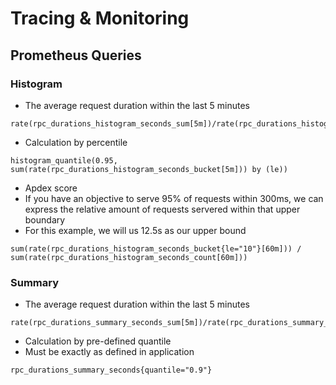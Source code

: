 # Tracing & Monitoring

## Prometheus Queries

### Histogram

* The average request duration within the last 5 minutes

```
rate(rpc_durations_histogram_seconds_sum[5m])/rate(rpc_durations_histogram_seconds_count[5m])
```

* Calculation by percentile

```
histogram_quantile(0.95, sum(rate(rpc_durations_histogram_seconds_bucket[5m])) by (le))
```

* Apdex score
* If you have an objective to serve 95% of requests within 300ms, we can express the relative amount of requests servered within that upper boundary
* For this example, we will us 12.5s as our upper bound

```
sum(rate(rpc_durations_histogram_seconds_bucket{le="10"}[60m])) / sum(rate(rpc_durations_histogram_seconds_count[60m])) 
```

### Summary

* The average request duration within the last 5 minutes

```
rate(rpc_durations_summary_seconds_sum[5m])/rate(rpc_durations_summary_seconds_count[5m])
```

* Calculation by pre-defined quantile
* Must be exactly as defined in application

```
rpc_durations_summary_seconds{quantile="0.9"}
```